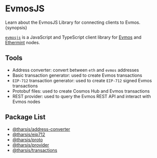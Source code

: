 <!--
order: 1
-->

# EvmosJS

Learn about the EvmosJS Library for connecting clients to Evmos. {synopsis}

[`evmosjs`](https://github.com/evmos/evmosjs) is a JavaScript and TypeScript client library for [Evmos](https://github.com/evmos/evmos) and [Ethermint](https://github.com/evmos/ethermint) nodes.

## Tools

- Address converter: convert between `eth` and `evmos` addresses
- Basic transaction generator: used to create Evmos transactions
- `EIP-712` transaction generator: used to create `EIP-712` signed Evmos transactions
- Protobuf files: used to create Cosmos Hub and Evmos transactions
- REST provider: used to query the Evmos REST API and interact with Evmos nodes

## Package List

- [@tharsis/address-converter](https://www.npmjs.com/package/@tharsis/address-converter)
- [@tharsis/eip712](https://www.npmjs.com/package/@tharsis/eip712)
- [@tharsis/proto](https://www.npmjs.com/package/@tharsis/proto)
- [@tharsis/provider](https://www.npmjs.com/package/@tharsis/provider)
- [@tharsis/transactions](https://www.npmjs.com/package/@tharsis/transactions)
